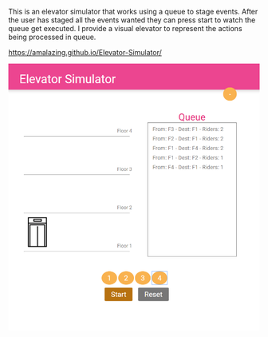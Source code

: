 This is an elevator simulator that works using a queue to stage events.
After the user has staged all the events wanted they can press start to watch the queue get executed.
I provide a visual elevator to represent the actions being processed in queue.

https://amalazing.github.io/Elevator-Simulator/

![Image of the project](https://github.com/Amalazing/Elevator-Simulator/blob/master/img/demo.PNG)
